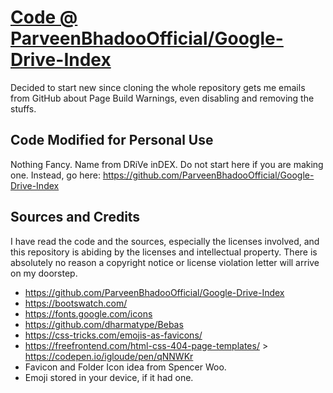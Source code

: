 # [Code @ ParveenBhadooOfficial/Google-Drive-Index](https://github.com/ParveenBhadooOfficial/Google-Drive-Index)
Decided to start new since cloning the whole repository gets me emails from GitHub about Page Build Warnings, even disabling and removing the stuffs.

## Code Modified for Personal Use
Nothing Fancy. Name from DRiVe inDEX. Do not start here if you are making one. Instead, go here:
https://github.com/ParveenBhadooOfficial/Google-Drive-Index

## Sources and Credits
I have read the code and the sources, especially the licenses involved, and this repository is abiding by the licenses and intellectual property.
There is absolutely no reason a copyright notice or license violation letter will arrive on my doorstep.

* https://github.com/ParveenBhadooOfficial/Google-Drive-Index
* https://bootswatch.com/
* https://fonts.google.com/icons
* https://github.com/dharmatype/Bebas
* https://css-tricks.com/emojis-as-favicons/
* https://freefrontend.com/html-css-404-page-templates/ > https://codepen.io/igloude/pen/qNNWKr
* Favicon and Folder Icon idea from Spencer Woo.
* Emoji stored in your device, if it had one.
